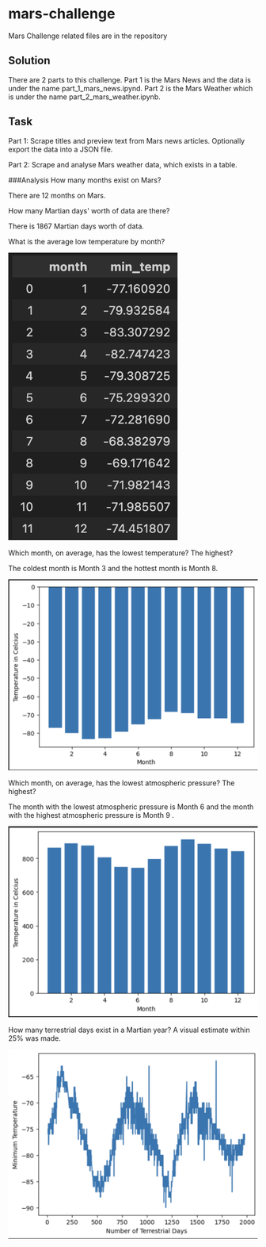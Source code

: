 # mars-challenge
Mars Challenge related files are in the repository

## Solution
There are 2 parts to this challenge. Part 1 is the Mars News and the data is under the name part_1_mars_news.ipynd. Part 2 is the Mars Weather which is under the name part_2_mars_weather.ipynb.

## Task
Part 1: Scrape titles and preview text from Mars news articles. Optionally export the data into a JSON file.

Part 2: Scrape and analyse Mars weather data, which exists in a table.

###Analysis 
How many months exist on Mars?

There are 12 months on Mars.

How many Martian days' worth of data are there?

There is 1867 Martian days worth of data. 

What is the average low temperature by month?

![output](Avg_low_temp_by_month.png)

Which month, on average, has the lowest temperature? The highest? 

The coldest month is Month 3 and the hottest month is Month 8.

![output](1.png)

Which month, on average, has the lowest atmospheric pressure? The highest? 

The month with the lowest atmospheric pressure is Month 6 and the month with the highest atmospheric pressure is Month 9 .

![output](2.png)

How many terrestrial days exist in a Martian year? A visual estimate within 25% was made. 

![output](3.png)
